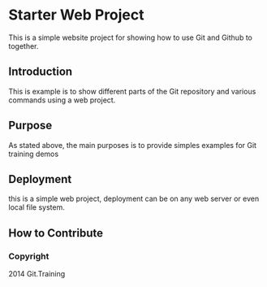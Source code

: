 # Starter Web Project

This is a simple website project for showing how to use Git and Github to together.

## Introduction

This is example is to show different parts of the Git repository and various commands using a web project.

## Purpose

As stated above, the main purposes is to provide simples examples for Git training demos

## Deployment 

this is a simple web project, deployment can be on any web server or even local file system.

## How to Contribute


### Copyright

2014 Git.Training